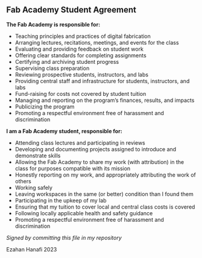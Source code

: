 ## Fab Academy Student Agreement

**The Fab Academy is responsible for:**

- Teaching principles and practices of digital fabrication
- Arranging lectures, recitations, meetings, and events for the class
- Evaluating and providing feedback on student work
- Offering clear standards for completing assignments
- Certifying and archiving student progress
- Supervising class preparation
- Reviewing prospective students, instructors, and labs
- Providing central staff and infrastructure for students, instructors, and labs
- Fund-raising for costs not covered by student tuition
- Managing and reporting on the program’s finances, results, and impacts
- Publicizing the program
- Promoting a respectful environment free of harassment and discrimination

**I am a Fab Academy student, responsible for:**

- Attending class lectures and participating in reviews
- Developing and documenting projects assigned to introduce and demonstrate skills
- Allowing the Fab Academy to share my work (with attribution) in the class for purposes compatible with its mission
- Honestly reporting on my work, and appropriately attributing the work of others
- Working safely
- Leaving workspaces in the same (or better) condition than I found them
- Participating in the upkeep of my lab
- Ensuring that my tuition to cover local and central class costs is covered
- Following locally applicable health and safety guidance
- Promoting a respectful environment free of harassment and discrimination

*Signed by committing this file in my repository*

Ezahan Hanafi 2023
